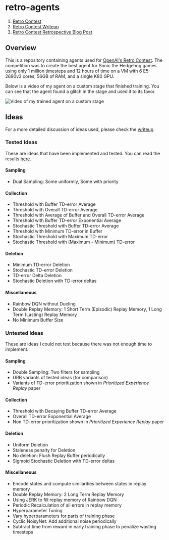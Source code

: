 # retro-agents

1. [Retro Contest](https://contest.openai.com/)
2. [Retro Contest Writeup](/results/writeup/iclr2018_conference.pdf)
3. [Retro Contest Retrospective Blog Post](https://www.endtoend.ai/blog/i-learned-dqns-with-openai-competition)



## Overview

This is a repository containing agents used for [OpenAI's Retro Contest](https://contest.openai.com/). The competition was to create the best agent for Sonic the Hedgehog games using only 1 million timesteps and 12 hours of time on a VM with 6 E5-2690v3 cores, 56GB of RAM, and a single K80 GPU.

Below is a video of my agent on a custom stage that finished training. You can see that the agent found a glitch in the stage and used it to its favor.

![Video of my trained agent on a custom stage](video.gif)



## Ideas

For a more detailed discussion of ideas used, please check the [writeup](/results/writeup/iclr2018_conference.pdf).


### Tested Ideas

These are ideas that have been implemented and tested. You can read the results [here](/results/RESULTS.md).

#### Sampling

 * Dual Sampling: Some uniformly, Some with priority

#### Collection

 * Threshold with Buffer TD-error Average
 * Threshold with Overall TD-error Average
 * Threshold with Average of Buffer and Overall TD-error Average
 * Threshold with Buffer TD-error Exponential Average
 * Stochastic Threshold with Buffer TD-error Average
 * Threshold with Minimum TD-error in Buffer
 * Stochastic Threshold with Maximum TD-error
 * Stochastic Threshold with (Maximum - Minimum) TD-error

#### Deletion

 * Minimum TD-error Deletion
 * Stochastic TD-error Deletion
 * TD-error Delta Deletion
 * Stochastic Deletion with TD-error deltas

#### Miscellaneous

 * Rainbow DQN without Dueling
 * Double Replay Memory: 1 Short Term (Episodic) Replay Memory, 1 Long Term (Lasting) Replay Memory
 * No Minimum Buffer Size


### Untested Ideas

These are ideas I could not test because there was not enough time to implement.

#### Sampling

 * Double Sampling: Two filters for sampling
 * URB variants of tested ideas (for comparison)
 * Variants of TD-error prioritization shown in *Prioritized Experience Replay* paper

#### Collection

 * Threshold with Decaying Buffer TD-error Average
 * Overall TD-error Exponential Average
 * Non TD-error prioritization shown in *Prioritized Experience Replay* paper

#### Deletion

 * Uniform Deletion
 * Staleness penalty for Deletion
 * No deletion: Flush Replay Buffer periodically
 * Sigmoid Stochastic Deletion with TD-error deltas

#### Miscellaneous

 * Encode states and compute similarities between states in replay memory
 * Double Replay Memory: 2 Long Term Replay Memory
 * Using JERK to fill replay memory of Rainbow DQN
 * Periodic Recalculation of all errors in replay memory
 * Hyperparameter Tuning
 * Vary hyperparameters for parts of training phase
 * Cyclic NoisyNet: Add additional noise periodically
 * Subtract time from reward in early training phase to penalize wasting timesteps
